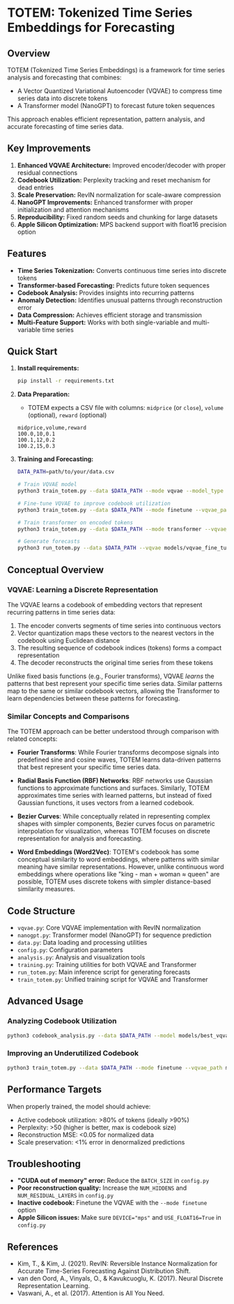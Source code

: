 # TOTEM: Tokenized Time Series Embeddings for Forecasting

## Overview

TOTEM (Tokenized Time Series Embeddings) is a framework for time series analysis and forecasting that combines:
- A Vector Quantized Variational Autoencoder (VQVAE) to compress time series data into discrete tokens
- A Transformer model (NanoGPT) to forecast future token sequences

This approach enables efficient representation, pattern analysis, and accurate forecasting of time series data.

## Key Improvements

1. **Enhanced VQVAE Architecture:** Improved encoder/decoder with proper residual connections
2. **Codebook Utilization:** Perplexity tracking and reset mechanism for dead entries
3. **Scale Preservation:** RevIN normalization for scale-aware compression
4. **NanoGPT Improvements:** Enhanced transformer with proper initialization and attention mechanisms
5. **Reproducibility:** Fixed random seeds and chunking for large datasets
6. **Apple Silicon Optimization:** MPS backend support with float16 precision option

## Features

- **Time Series Tokenization:** Converts continuous time series into discrete tokens
- **Transformer-based Forecasting:** Predicts future token sequences
- **Codebook Analysis:** Provides insights into recurring patterns
- **Anomaly Detection:** Identifies unusual patterns through reconstruction error
- **Data Compression:** Achieves efficient storage and transmission
- **Multi-Feature Support:** Works with both single-variable and multi-variable time series

## Quick Start

1. **Install requirements:**
   ```bash
   pip install -r requirements.txt
   ```

2. **Data Preparation:**
   - TOTEM expects a CSV file with columns: `midprice` (or `close`), `volume` (optional), `reward` (optional)
   ```csv
   midprice,volume,reward
   100.0,10,0.1
   100.1,12,0.2
   100.2,15,0.3
   ```

3. **Training and Forecasting:**
   ```bash
   DATA_PATH=path/to/your/data.csv

   # Train VQVAE model
   python3 train_totem.py --data $DATA_PATH --mode vqvae --model_type multi --epochs 10

   # Fine-tune VQVAE to improve codebook utilization
   python3 train_totem.py --data $DATA_PATH --mode finetune --vqvae_path models/best_vqvae.pt --epochs 3

   # Train transformer on encoded tokens
   python3 train_totem.py --data $DATA_PATH --mode transformer --vqvae_path models/vqvae_fine_tuned.pt --epochs 15

   # Generate forecasts
   python3 run_totem.py --data $DATA_PATH --vqvae models/vqvae_fine_tuned.pt --transformer models/best_transformer.pt --steps 30
   ```

## Conceptual Overview

### VQVAE: Learning a Discrete Representation

The VQVAE learns a codebook of embedding vectors that represent recurring patterns in time series data:

1. The encoder converts segments of time series into continuous vectors
2. Vector quantization maps these vectors to the nearest vectors in the codebook using Euclidean distance
3. The resulting sequence of codebook indices (tokens) forms a compact representation
4. The decoder reconstructs the original time series from these tokens

Unlike fixed basis functions (e.g., Fourier transforms), VQVAE *learns* the patterns that best represent your specific time series data. Similar patterns map to the same or similar codebook vectors, allowing the Transformer to learn dependencies between these patterns for forecasting.
### Similar Concepts and Comparisons
The TOTEM approach can be better understood through comparison with related concepts:

- **Fourier Transforms**: While Fourier transforms decompose signals into predefined sine and cosine waves, TOTEM learns data-driven patterns that best represent your specific time series data.

- **Radial Basis Function (RBF) Networks**: RBF networks use Gaussian functions to approximate functions and surfaces. Similarly, TOTEM approximates time series with learned patterns, but instead of fixed Gaussian functions, it uses vectors from a learned codebook.

- **Bezier Curves**: While conceptually related in representing complex shapes with simpler components, Bezier curves focus on parametric interpolation for visualization, whereas TOTEM focuses on discrete representation for analysis and forecasting.

- **Word Embeddings (Word2Vec)**: TOTEM's codebook has some conceptual similarity to word embeddings, where patterns with similar meaning have similar representations. However, unlike continuous word embeddings where operations like "king - man + woman ≈ queen" are possible, TOTEM uses discrete tokens with simpler distance-based similarity measures.

## Code Structure

- `vqvae.py`: Core VQVAE implementation with RevIN normalization
- `nanogpt.py`: Transformer model (NanoGPT) for sequence prediction
- `data.py`: Data loading and processing utilities
- `config.py`: Configuration parameters
- `analysis.py`: Analysis and visualization tools
- `training.py`: Training utilities for both VQVAE and Transformer
- `run_totem.py`: Main inference script for generating forecasts
- `train_totem.py`: Unified training script for VQVAE and Transformer

## Advanced Usage

### Analyzing Codebook Utilization

```bash
python3 codebook_analysis.py --data $DATA_PATH --model models/best_vqvae.pt --mode multi --plot_dir plots
```

### Improving an Underutilized Codebook

```bash
python3 train_totem.py --data $DATA_PATH --mode finetune --vqvae_path models/best_vqvae.pt --epochs 3
```

## Performance Targets

When properly trained, the model should achieve:
- Active codebook utilization: >80% of tokens (ideally >90%)
- Perplexity: >50 (higher is better, max is codebook size)
- Reconstruction MSE: <0.05 for normalized data
- Scale preservation: <1% error in denormalized predictions

## Troubleshooting

- **"CUDA out of memory" error:** Reduce the `BATCH_SIZE` in `config.py`
- **Poor reconstruction quality:** Increase the `NUM_HIDDENS` and `NUM_RESIDUAL_LAYERS` in `config.py`
- **Inactive codebook:** Finetune the VQVAE with the `--mode finetune` option
- **Apple Silicon issues:** Make sure `DEVICE="mps"` and `USE_FLOAT16=True` in `config.py`

## References

- Kim, T., & Kim, J. (2021). RevIN: Reversible Instance Normalization for Accurate Time-Series Forecasting Against Distribution Shift.
- van den Oord, A., Vinyals, O., & Kavukcuoglu, K. (2017). Neural Discrete Representation Learning.
- Vaswani, A., et al. (2017). Attention is All You Need.
